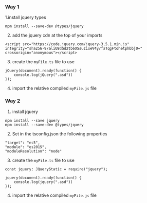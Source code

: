 ### Way 1

1.install jquery types
```
npm install --save-dev @types/jquery
```

2. add the jquery cdn at the top of your imports 
```
<script src="https://code.jquery.com/jquery-3.5.1.min.js" integrity="sha256-9/aliU8dGd2tb6OSsuzixeV4y/faTqgFtohetphbbj0=" crossorigin="anonymous"></script>
```

3. create the `myFile.ts` file to use 
```
jQuery(document).ready(function() {
    console.log(jQuery(".asd"))
});
```

4. import the relative compiled `myFile.js` file 


### Way 2

1. install jquery
```
npm install --save jquery
npm install --save-dev @types/jquery
```

2. Set in the tsconfig.json the following properties
```
"target": "es5",
"module": "es2015",
"moduleResolution": "node"
```

3. create the `myFile.ts` file to use 
```
const jquery: JQueryStatic = require("jquery");

jquery(document).ready(function() {
    console.log(jquery(".asd"))
});
```

4. import the relative compiled `myFile.js` file 
